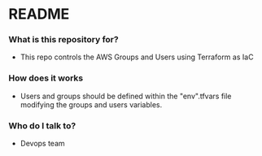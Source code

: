 # README #

### What is this repository for? ###

* This repo controls the AWS Groups and Users using Terraform as IaC

### How does it works ###

* Users and groups should be defined within the "env".tfvars file modifying the groups and users variables.

### Who do I talk to? ###

* Devops team

